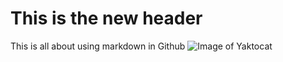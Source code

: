 # This is the new header 
This is all about using markdown in Github
![Image of Yaktocat](https://octodex.github.com/images/yaktocat.png)
